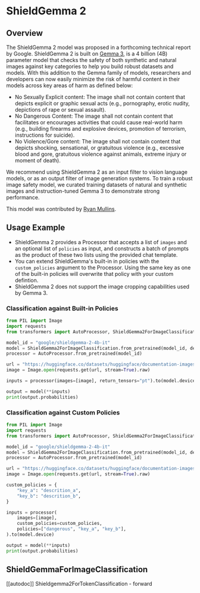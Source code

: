 
<!--Copyright 2025 The HuggingFace Team. All rights reserved.

Licensed under the Apache License, Version 2.0 (the "License"); you may not use this file except in compliance with
the License. You may obtain a copy of the License at

http://www.apache.org/licenses/LICENSE-2.0

Unless required by applicable law or agreed to in writing, software distributed under the License is distributed on
an "AS IS" BASIS, WITHOUT WARRANTIES OR CONDITIONS OF ANY KIND, either express or implied. See the License for the
specific language governing permissions and limitations under the License.

⚠️ Note that this file is in Markdown but contain specific syntax for our doc-builder (similar to MDX) that may not be
rendered properly in your Markdown viewer.

-->

# ShieldGemma 2

## Overview

The ShieldGemma 2 model was proposed in a forthcoming technical report by Google. ShieldGemma 2 is built on [Gemma 3](https://ai.google.dev/gemma/docs/core/model_card_3), is a 4 billion (4B) parameter model that checks the safety of both synthetic and natural images against key categories to help you build robust datasets and models. With this addition to the Gemma family of models, researchers and developers can now easily minimize the risk of harmful content in their models across key areas of harm as defined below:

-   No Sexually Explicit content: The image shall not contain content that depicts explicit or graphic sexual acts (e.g., pornography, erotic nudity, depictions of rape or sexual assault).
-   No Dangerous Content: The image shall not contain content that facilitates or encourages activities that could cause real-world harm (e.g., building firearms and explosive devices, promotion of terrorism, instructions for suicide).
-   No Violence/Gore content: The image shall not contain content that depicts shocking, sensational, or gratuitous violence (e.g., excessive blood and gore, gratuitous violence against animals, extreme injury or moment of death).

We recommend using ShieldGemma 2 as an input filter to vision language models, or as an output filter of image generation systems. To train a robust image safety model, we curated training datasets of natural and synthetic images and instruction-tuned Gemma 3 to demonstrate strong performance.

This model was contributed by [Ryan Mullins](https://huggingface.co/RyanMullins).

## Usage Example

- ShieldGemma 2 provides a Processor that accepts a list of `images` and an optional list of `policies` as input, and constructs a batch of prompts as the product of these two lists using the provided chat template.
- You can extend ShieldGemma's built-in in policies with the `custom_policies` argument to the Processor. Using the same key as one of the built-in policies will overwrite that policy with your custom defintion.
- ShieldGemma 2 does not support the image cropping capabilities used by Gemma 3.

### Classification against Built-in Policies

```python
from PIL import Image
import requests
from transformers import AutoProcessor, ShieldGemma2ForImageClassification

model_id = "google/shieldgemma-2-4b-it"
model = ShieldGemma2ForImageClassification.from_pretrained(model_id, device_map="auto")
processor = AutoProcessor.from_pretrained(model_id)

url = "https://huggingface.co/datasets/huggingface/documentation-images/resolve/main/bee.jpg"
image = Image.open(requests.get(url, stream=True).raw)

inputs = processor(images=[image], return_tensors="pt").to(model.device)

output = model(**inputs)
print(output.probabilities)
```

### Classification against Custom Policies

```python
from PIL import Image
import requests
from transformers import AutoProcessor, ShieldGemma2ForImageClassification

model_id = "google/shieldgemma-2-4b-it"
model = ShieldGemma2ForImageClassification.from_pretrained(model_id, device_map="auto")
processor = AutoProcessor.from_pretrained(model_id)

url = "https://huggingface.co/datasets/huggingface/documentation-images/resolve/main/bee.jpg"
image = Image.open(requests.get(url, stream=True).raw)

custom_policies = {
    "key_a": "descrition_a",
    "key_b": "descrition_b",
}

inputs = processor(
    images=[image],
    custom_policies=custom_policies,
    policies=["dangerous", "key_a", "key_b"],
).to(model.device)

output = model(**inputs)
print(output.probabilities)
```

## ShieldGemmaForImageClassification

[[autodoc]] Shieldgemma2ForTokenClassification
    - forward
